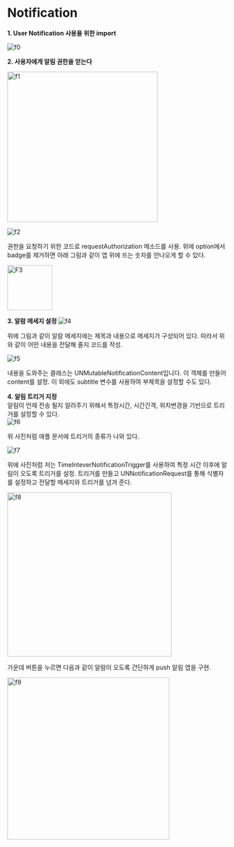 # Notification

**1. User Notification 사용을 위한 import**

![f0](https://user-images.githubusercontent.com/45002556/108618874-e0ae4100-7464-11eb-8b88-2785131fc3f7.png)

**2. 사용자에게 알림 권한을 얻는다**

<img width="344" alt="f1" src="https://user-images.githubusercontent.com/45002556/108619183-59fa6380-7466-11eb-8452-d69e52a9503b.png">

![f2](https://user-images.githubusercontent.com/45002556/108618907-0f2c1c00-7465-11eb-8bdb-f33a596f0d08.png)       

권한을 요청하기 위한 코드로 requestAuthorization 메소드를 사용. 위에 option에서 badge를 제거하면 아래 그림과 같이 앱 위에 뜨는 숫자를 안나오게 할 수 있다. 

<img width="103" alt="F3" src="https://user-images.githubusercontent.com/45002556/108618918-2539dc80-7465-11eb-897e-0859fb0cb6a8.png">

**3. 알람 메세지 설정**
![f4](https://user-images.githubusercontent.com/45002556/108618944-3aaf0680-7465-11eb-9e9c-a1793dd39a77.png)

위에 그림과 같이 알람 메세지에는 제목과 내용으로 메세지가 구성되어 있다. 따라서 위와 같이 어떤 내용을 전달해 줄지 코드를 작성.

![f5](https://user-images.githubusercontent.com/45002556/108618957-54504e00-7465-11eb-9ebf-a5b7b88fede4.png)

내용을 도와주는 클래스는 UNMutableNotificationContent입니다. 이 객체를 만들어 content를 설정. 이 외에도 subtitle 변수를 사용하여 부제목을 설정할 수도 있다.

**4. 알림 트리거 지정**     
알림이 언제 전송 될지 알려주기 위해서 특정시간, 시간간격, 위치변경을 기반으로 트리거를 설정할 수 있다.   
![f6](https://user-images.githubusercontent.com/45002556/108618989-8366bf80-7465-11eb-891c-d590e60703f8.png)

위 사진처럼 애플 문서에 트리거의 종류가 나와 있다.

![f7](https://user-images.githubusercontent.com/45002556/108619050-98dbe980-7465-11eb-919e-17cd248617f6.png)

위에 사진처럼 저는 TimeInteverNotificationTrigger를 사용하여 특정 시간 이후에 알림이 오도록 트리거를 설정. 트리거를 만들고 UNNotificationRequest를 통해 식별자를 설정하고 전달할 메세지와 트리거를 넘겨 준다.

<img width="376" alt="f8" src="https://user-images.githubusercontent.com/45002556/108619055-a42f1500-7465-11eb-9a04-1c913fff2835.png">


가운데 버튼을 누르면 다음과 같이 알람이 오도록 간단하게 push 알림 앱을 구현.

<img width="371" alt="f9" src="https://user-images.githubusercontent.com/45002556/108619060-b1e49a80-7465-11eb-9546-677b54d29c20.png">

